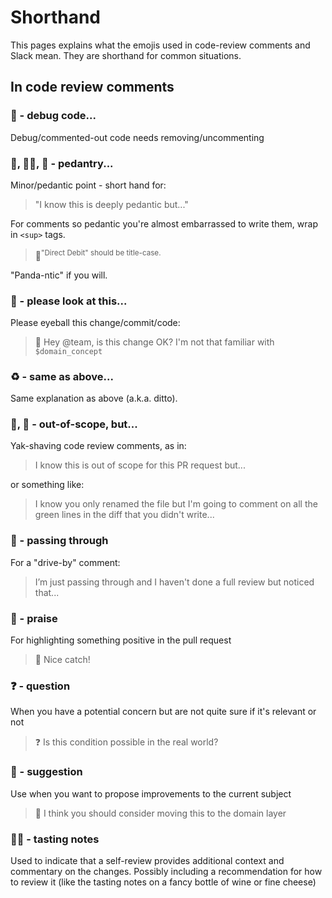 # Shorthand

This pages explains what the emojis used in code-review comments and Slack mean.
They are shorthand for common situations.

## In code review comments

### 💬 - debug code...

Debug/commented-out code needs removing/uncommenting

### 👻, 🕵🏾, 🐼 - pedantry...

Minor/pedantic point - short hand for:

> "I know this is deeply pedantic but..."

For comments so pedantic you're almost embarrassed to write them, wrap in `<sup>` tags.

> 🐼<sup>"Direct Debit" should be title-case.</sup>

"Panda-ntic" if you will.

### 👀 - please look at this...

Please eyeball this change/commit/code:

> 👀 Hey @team, is this change OK? I'm not that familiar with `$domain_concept`

### ♻️ - same as above...

Same explanation as above (a.k.a. ditto).

### 🐂, 🐃 - out-of-scope, but...

Yak-shaving code review comments, as in:

> I know this is out of scope for this PR request but...

or something like:

> I know you only renamed the file but I'm going to comment on all the green lines in the diff that you didn't write...

### 🚗 - passing through

For a "drive-by" comment:

> I’m just passing through and I haven't done a full review but noticed that...

### 🙌 - praise

For highlighting something positive in the pull request

> 🙌 Nice catch!

### ❓ - question

When you have a potential concern but are not quite sure if it's relevant or not

> ❓ Is this condition possible in the real world?

### 🤔 - suggestion

Use when you want to propose improvements to the current subject

> 🤔 I think you should consider moving this to the domain layer

### 🍷🧀 - tasting notes

Used to indicate that a self-review provides additional context and commentary
on the changes. Possibly including a recommendation for how to review it (like
the tasting notes on a fancy bottle of wine or fine cheese)
